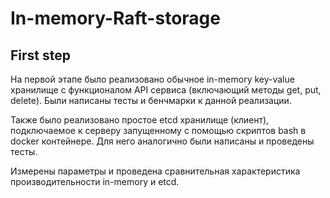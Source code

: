 # In-memory-Raft-storage

## First step

На первой этапе было реализовано обычное in-memory key-value хранилище с функционалом API сервиса (включающий методы get, put, delete). Были написаны тесты и бенчмарки к данной реализации.

Также было реализовано простое etcd хранилище (клиент), подключаемое к серверу запущенному с помощью скриптов bash в docker контейнере. Для него аналогично были написаны и проведены тесты.

Измерены параметры и проведена сравнительная характеристика производительности in-memory и etcd.